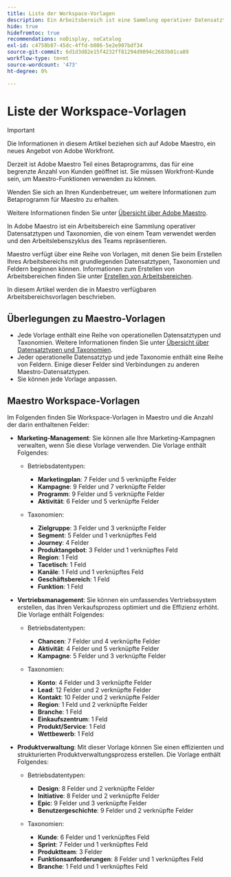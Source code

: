 ```yaml
---
title: Liste der Workspace-Vorlagen
description: Ein Arbeitsbereich ist eine Sammlung operativer Datensatztypen und Taxonomien, die von einem Team verwendet werden und den Arbeitslebenszyklus des Teams darstellen. Maestro verfügt über eine Reihe von Vorlagen, mit denen Sie beim Erstellen Ihres Arbeitsbereichs mit grundlegenden Datensatztypen, Taxonomien und Feldern beginnen können.
hide: true
hidefromtoc: true
recommendations: noDisplay, noCatalog
exl-id: c4758b87-45dc-4ffd-b086-5e2e907bdf34
source-git-commit: 6d1d3d82e15f4232ff81294d9094c2683b01ca89
workflow-type: tm+mt
source-wordcount: '473'
ht-degree: 0%

---
```


<!--update the metadata with real information when making this available in TOC and in the left nav:
---
title: List of available workspace templates
description: You can use templates to create workspaces. This article provides a list of available workspace templates
hidefromtoc: yes
hide: yes
author: Alina
feature: Work Management
role: User
---

-->

# Liste der Workspace-Vorlagen

>[!IMPORTANT]
>
>Die Informationen in diesem Artikel beziehen sich auf Adobe Maestro, ein neues Angebot von Adobe Workfront.
>
>Derzeit ist Adobe Maestro Teil eines Betaprogramms, das für eine begrenzte Anzahl von Kunden geöffnet ist. Sie müssen Workfront-Kunde sein, um Maestro-Funktionen verwenden zu können.
>
>Wenden Sie sich an Ihren Kundenbetreuer, um weitere Informationen zum Betaprogramm für Maestro zu erhalten.
>
>Weitere Informationen finden Sie unter [Übersicht über Adobe Maestro](../maestro-overview.md).

In Adobe Maestro ist ein Arbeitsbereich eine Sammlung operativer Datensatztypen und Taxonomien, die von einem Team verwendet werden und den Arbeitslebenszyklus des Teams repräsentieren.

Maestro verfügt über eine Reihe von Vorlagen, mit denen Sie beim Erstellen Ihres Arbeitsbereichs mit grundlegenden Datensatztypen, Taxonomien und Feldern beginnen können. Informationen zum Erstellen von Arbeitsbereichen finden Sie unter [Erstellen von Arbeitsbereichen](../architecture/create-workspaces.md).

In diesem Artikel werden die in Maestro verfügbaren Arbeitsbereichsvorlagen beschrieben.

## Überlegungen zu Maestro-Vorlagen

* Jede Vorlage enthält eine Reihe von operationellen Datensatztypen und Taxonomien. Weitere Informationen finden Sie unter [Übersicht über Datensatztypen und Taxonomien](../architecture/overview-of-record-types-and-taxonomies.md).
* Jeder operationelle Datensatztyp und jede Taxonomie enthält eine Reihe von Feldern. Einige dieser Felder sind Verbindungen zu anderen Maestro-Datensatztypen.
* Sie können jede Vorlage anpassen.

<!-- I modeled this article by the "List of available Blueprints" and that articles does not have an Access area

## Access requirements

You must have the following: 

<table style="table-layout:auto">
 <col>
 </col>
 <col>
 </col>
 <tbody>
  <tr>
   <td role="rowheader"><p>Adobe Workfront plan*</p></td>
   <td>
<p>Any</p>
<!--the above is only for closed beta; when going to GA - activate the following plans:    
<p>Current plan: Prime and Ultimate</p>
<p>Legacy plan: Enterprise</p>->
   </td>
  </tr>
  <tr>
   <td role="rowheader"><p>Adobe Workfront license*</p></td>
   <td>
   <p>Any</p> 
  <p>For more information, see <a href="../../administration-and-setup/add-users/access-levels-and-object-permissions/wf-licenses.md" class="MCXref xref">Adobe Workfront licenses overview</a>.</p> </td>
  </tr>
  <tr>
   <td role="rowheader"><p>Product</p></td>
   <td>
   <p> Adobe Workfront</p> </td>
  </tr>
  <tr>
   <td role="rowheader">Access level*</td>
   <td> <p>Any</p>  
</td>
  </tr>
<tr>
   <td role="rowheader">Layout template</td>
   <td> <p>Your system administrator must add the Maestro area in your layout template. For information, see the "Enable Maestro for the users in your Workfront instance" section in the article <a href="../maestro/maestro-overview.md">Adobe Maestro overview</a>. </p>  
</td>
  </tr>
 </tbody>
</table>

>[!NOTE]
>
>*If you don't have access, ask your Workfront administrator if they set additional restrictions in your access level. For information on how a Workfront administrator can change your access level, see [Create or modify custom access levels](../administration-and-setup/add-users/configure-and-grant-access/create-modify-access-levels.md).

-->

## Maestro Workspace-Vorlagen

Im Folgenden finden Sie Workspace-Vorlagen in Maestro und die Anzahl der darin enthaltenen Felder:

* **Marketing-Management**: Sie können alle Ihre Marketing-Kampagnen verwalten, wenn Sie diese Vorlage verwenden. Die Vorlage enthält Folgendes:

   * Betriebsdatentypen:

      * **Marketingplan**: 7 Felder und 5 verknüpfte Felder
      * **Kampagne**: 9 Felder und 7 verknüpfte Felder
      * **Programm**: 9 Felder und 5 verknüpfte Felder
      * **Aktivität**: 6 Felder und 5 verknüpfte Felder
   * Taxonomien:
      * **Zielgruppe**: 3 Felder und 3 verknüpfte Felder
      * **Segment**: 5 Felder und 1 verknüpftes Feld
      * **Journey**: 4 Felder
      * **Produktangebot**: 3 Felder und 1 verknüpftes Feld
      * **Region**: 1 Feld
      * **Tacetisch**: 1 Feld
      * **Kanäle**: 1 Feld und 1 verknüpftes Feld
      * **Geschäftsbereich**: 1 Feld
      * **Funktion**: 1 Feld

* **Vertriebsmanagement**: Sie können ein umfassendes Vertriebssystem erstellen, das Ihren Verkaufsprozess optimiert und die Effizienz erhöht. Die Vorlage enthält Folgendes:

   * Betriebsdatentypen:

      * **Chancen**: 7 Felder und 4 verknüpfte Felder
      * **Aktivität**: 4 Felder und 5 verknüpfte Felder
      * **Kampagne**: 5 Felder und 3 verknüpfte Felder
   * Taxonomien:
      * **Konto**: 4 Felder und 3 verknüpfte Felder
      * **Lead**: 12 Felder und 2 verknüpfte Felder
      * **Kontakt**: 10 Felder und 2 verknüpfte Felder
      * **Region**: 1 Feld und 2 verknüpfte Felder
      * **Branche**: 1 Feld
      * **Einkaufszentrum**: 1 Feld
      * **Produkt/Service**: 1 Feld
      * **Wettbewerb**: 1 Feld

* **Produktverwaltung**: Mit dieser Vorlage können Sie einen effizienten und strukturierten Produktverwaltungsprozess erstellen. Die Vorlage enthält Folgendes:

   * Betriebsdatentypen:

      * **Design**: 8 Felder und 2 verknüpfte Felder
      * **Initiative**: 8 Felder und 2 verknüpfte Felder
      * **Epic**: 9 Felder und 3 verknüpfte Felder
      * **Benutzergeschichte**: 9 Felder und 2 verknüpfte Felder

   * Taxonomien:

      * **Kunde**: 6 Felder und 1 verknüpftes Feld
      * **Sprint**: 7 Felder und 1 verknüpftes Feld
      * **Produktteam**: 3 Felder
      * **Funktionsanforderungen**: 8 Felder und 1 verknüpftes Feld
      * **Branche**: 1 Feld und 1 verknüpftes Feld
